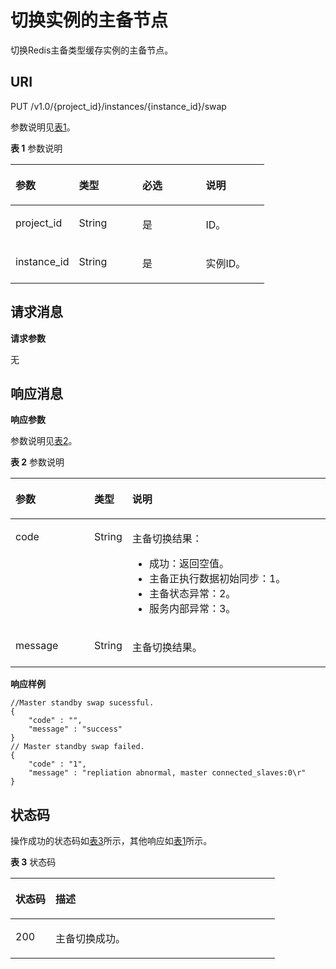 # 切换实例的主备节点<a name="ZH-CN_TOPIC_0166889625"></a>

切换Redis主备类型缓存实例的主备节点。

## **URI**<a name="section666421314535"></a>

PUT /v1.0/\{project\_id\}/instances/\{instance\_id\}/swap

参数说明见[表1](#table366561355314)。

**表 1**  参数说明

<a name="table366561355314"></a>
<table><thead align="left"><tr id="row1379914136531"><th class="cellrowborder" valign="top" width="25%" id="mcps1.2.5.1.1"><p id="p1579915137537"><a name="p1579915137537"></a><a name="p1579915137537"></a>参数</p>
</th>
<th class="cellrowborder" valign="top" width="25%" id="mcps1.2.5.1.2"><p id="p179961365313"><a name="p179961365313"></a><a name="p179961365313"></a>类型</p>
</th>
<th class="cellrowborder" valign="top" width="25%" id="mcps1.2.5.1.3"><p id="p18799013165318"><a name="p18799013165318"></a><a name="p18799013165318"></a>必选</p>
</th>
<th class="cellrowborder" valign="top" width="25%" id="mcps1.2.5.1.4"><p id="p17991613185314"><a name="p17991613185314"></a><a name="p17991613185314"></a>说明</p>
</th>
</tr>
</thead>
<tbody><tr id="row207991313155315"><td class="cellrowborder" valign="top" width="25%" headers="mcps1.2.5.1.1 "><p id="p88053714415"><a name="p88053714415"></a><a name="p88053714415"></a>project_id</p>
</td>
<td class="cellrowborder" valign="top" width="25%" headers="mcps1.2.5.1.2 "><p id="p12805578413"><a name="p12805578413"></a><a name="p12805578413"></a>String</p>
</td>
<td class="cellrowborder" valign="top" width="25%" headers="mcps1.2.5.1.3 "><p id="p680520794112"><a name="p680520794112"></a><a name="p680520794112"></a>是</p>
</td>
<td class="cellrowborder" valign="top" width="25%" headers="mcps1.2.5.1.4 "><p id="p208051174414"><a name="p208051174414"></a><a name="p208051174414"></a>ID。</p>
</td>
</tr>
<tr id="row124172134116"><td class="cellrowborder" valign="top" width="25%" headers="mcps1.2.5.1.1 "><p id="p1980516794120"><a name="p1980516794120"></a><a name="p1980516794120"></a>instance_id</p>
</td>
<td class="cellrowborder" valign="top" width="25%" headers="mcps1.2.5.1.2 "><p id="p18805177154116"><a name="p18805177154116"></a><a name="p18805177154116"></a>String</p>
</td>
<td class="cellrowborder" valign="top" width="25%" headers="mcps1.2.5.1.3 "><p id="p1980520794110"><a name="p1980520794110"></a><a name="p1980520794110"></a>是</p>
</td>
<td class="cellrowborder" valign="top" width="25%" headers="mcps1.2.5.1.4 "><p id="p108051473415"><a name="p108051473415"></a><a name="p108051473415"></a>实例ID。</p>
</td>
</tr>
</tbody>
</table>

## **请求消息**<a name="section10671191385310"></a>

**请求参数**

无

## **响应消息**<a name="section56801632184912"></a>

**响应参数**

参数说明见[表2](#table5929344419)。

**表 2**  参数说明

<a name="table5929344419"></a>
<table><thead align="left"><tr id="row1173730448"><th class="cellrowborder" valign="top" width="25%" id="mcps1.2.4.1.1"><p id="p16173193104416"><a name="p16173193104416"></a><a name="p16173193104416"></a>参数</p>
</th>
<th class="cellrowborder" valign="top" width="12%" id="mcps1.2.4.1.2"><p id="p1317316354420"><a name="p1317316354420"></a><a name="p1317316354420"></a>类型</p>
</th>
<th class="cellrowborder" valign="top" width="63%" id="mcps1.2.4.1.3"><p id="p111730318446"><a name="p111730318446"></a><a name="p111730318446"></a>说明</p>
</th>
</tr>
</thead>
<tbody><tr id="row9173123114413"><td class="cellrowborder" valign="top" width="25%" headers="mcps1.2.4.1.1 "><p id="p181731431445"><a name="p181731431445"></a><a name="p181731431445"></a>code</p>
</td>
<td class="cellrowborder" valign="top" width="12%" headers="mcps1.2.4.1.2 "><p id="p16173103104415"><a name="p16173103104415"></a><a name="p16173103104415"></a>String</p>
</td>
<td class="cellrowborder" valign="top" width="63%" headers="mcps1.2.4.1.3 "><p id="p117317314412"><a name="p117317314412"></a><a name="p117317314412"></a>主备切换结果：</p>
<a name="ul181731344415"></a><a name="ul181731344415"></a><ul id="ul181731344415"><li>成功：返回空值。</li><li>主备正执行数据初始同步：1。</li><li>主备状态异常：2。</li><li>服务内部异常：3。</li></ul>
</td>
</tr>
<tr id="row1317316317449"><td class="cellrowborder" valign="top" width="25%" headers="mcps1.2.4.1.1 "><p id="p9174103184416"><a name="p9174103184416"></a><a name="p9174103184416"></a>message</p>
</td>
<td class="cellrowborder" valign="top" width="12%" headers="mcps1.2.4.1.2 "><p id="p14174113184416"><a name="p14174113184416"></a><a name="p14174113184416"></a>String</p>
</td>
<td class="cellrowborder" valign="top" width="63%" headers="mcps1.2.4.1.3 "><p id="p81742364412"><a name="p81742364412"></a><a name="p81742364412"></a>主备切换结果。</p>
</td>
</tr>
</tbody>
</table>

**响应样例**

```
//Master standby swap sucessful. 
{ 
    "code" : "", 
    "message" : "success"
} 
// Master standby swap failed. 
{ 
    "code" : "1", 
    "message" : "repliation abnormal, master connected_slaves:0\r"
}
```

## **状态码**<a name="section16714113165311"></a>

操作成功的状态码如[表3](#table8715161355312)所示，其他响应如[表1](状态码.md#table5210141351517)所示。

**表 3**  状态码

<a name="table8715161355312"></a>
<table><thead align="left"><tr id="row158075132530"><th class="cellrowborder" valign="top" width="15.15%" id="mcps1.2.3.1.1"><p id="p198071113185310"><a name="p198071113185310"></a><a name="p198071113185310"></a>状态码</p>
</th>
<th class="cellrowborder" valign="top" width="84.85000000000001%" id="mcps1.2.3.1.2"><p id="p3807713195310"><a name="p3807713195310"></a><a name="p3807713195310"></a>描述</p>
</th>
</tr>
</thead>
<tbody><tr id="row1180711138533"><td class="cellrowborder" valign="top" width="15.15%" headers="mcps1.2.3.1.1 "><p id="p197671222144618"><a name="p197671222144618"></a><a name="p197671222144618"></a>200</p>
</td>
<td class="cellrowborder" valign="top" width="84.85000000000001%" headers="mcps1.2.3.1.2 "><p id="p127673220467"><a name="p127673220467"></a><a name="p127673220467"></a>主备切换成功。</p>
</td>
</tr>
</tbody>
</table>

